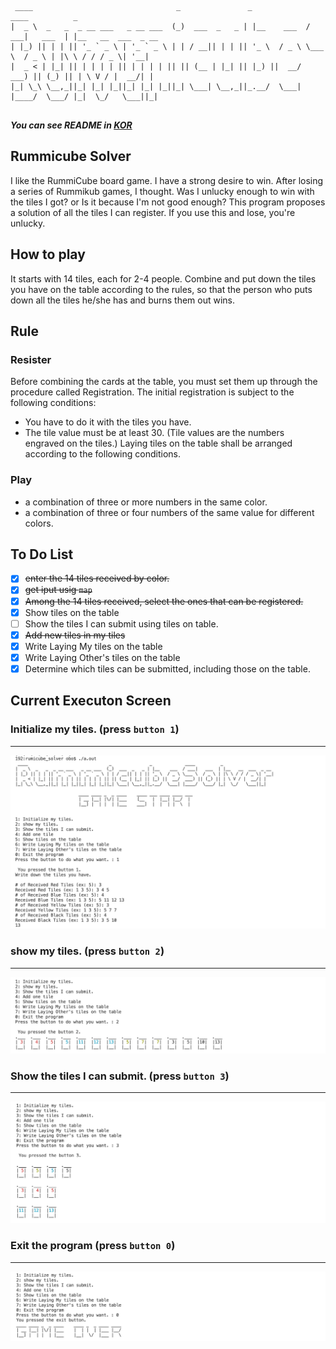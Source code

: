 ```
 ____                                _               _             ____          _                    
|  _ \  _   _  _ __ ___   _ __ ___  (_)  ___  _   _ | |__    ___  / ___|   ___  | |__   __  ___  _ __ 
| |_) || | | || '_ ` _ \ | '_ ` _ \ | | / __|| | | || '_ \  / _ \ \___ \  / _ \ | |\ \ / / / _ \| '__|
|  _ < | |_| || | | | | || | | | | || || (__ | |_| || |_) ||  __/  ___) || (_) || | \ V / |  __/| |   
|_| \_\ \__,_||_| |_| |_||_| |_| |_||_| \___| \__,_||_.__/  \___| |____/  \___/ |_|  \_/   \___||_|   
                                                                                                      
```
***You can see README in **[KOR](https://github.com/happyOBO/rummicube_solver/blob/master/README_kor.md)*****
## Rummicube Solver

I like the RummiCube board game. I have a strong desire to win. After losing a series of Rummikub games, I thought. Was I unlucky enough to win with the tiles I got? or Is it because I'm not good enough? This program proposes a solution of all the tiles I can register. If you use this and lose, you're unlucky.

## How to play

It starts with 14 tiles, each for 2-4 people. Combine and put down the tiles you have on the table according to the rules, so that the person who puts down all the tiles he/she has and burns them out wins.

## Rule

### Resister

Before combining the cards at the table, you must set them up through the procedure called Registration. The initial registration is subject to the following conditions:
- You have to do it with the tiles you have.
- The tile value must be at least 30. (Tile values are the numbers engraved on the tiles.)
Laying tiles on the table shall be arranged according to the following conditions.
### Play

- a combination of three or more numbers in the same color.
- a combination of three or four numbers of the same value for different colors.

## To Do List

- [x] ~~enter the 14 tiles received by color.~~
- [x] ~~get iput usig ```map```~~
- [x] ~~Among the 14 tiles received, select the ones that can be registered.~~
- [x] Show tiles on the table
- [ ] Show the tiles I can submit using tiles on table.
- [x] ~~Add new tiles in my tiles~~
- [x] Write Laying My tiles on the table
- [x] Write Laying Other's tiles on the table
- [x] Determine which tiles can be submitted, including those on the table.

## Current Executon Screen

### Initialize my tiles. (press ``button 1``)
***
![Initialize](./images/initialize_tiles.png)

### show my tiles. (press ``button 2``)
***
![User Tile](./images/show_user_tiles.png)

### Show the tiles I can submit. (press ``button 3``)
***
![Submit Possible](./images/show_can_submit_tiles.png)
### Exit the program (press ``button 0``)
***
![Game Over](./images/game_end.png)